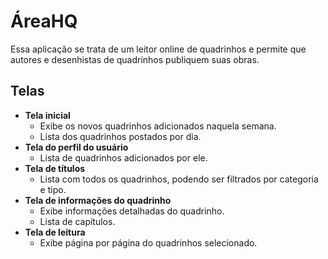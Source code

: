 # ÁreaHQ
Essa aplicação se trata de um leitor online de quadrinhos e permite que autores e desenhistas de quadrinhos publiquem suas obras. 
## Telas
- **Tela inicial**
  - Exibe os novos quadrinhos adicionados naquela semana.
  - Lista dos quadrinhos postados por dia.
- **Tela do perfil do usuário**
  - Lista de quadrinhos adicionados por ele.
- **Tela de títulos**
  - Lista com todos os quadrinhos, podendo ser filtrados por categoria e tipo.
- **Tela de informações do quadrinho**
  - Exibe informações detalhadas do quadrinho.
  - Lista de capítulos.
- **Tela de leitura**
  - Exibe página por página do quadrinhos selecionado.
  

